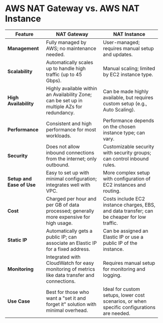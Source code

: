 # AWS NAT Gateway vs. AWS NAT Instance

| Feature                   | NAT Gateway                                    | NAT Instance                                     |
|---------------------------|------------------------------------------------|--------------------------------------------------|
| **Management**            | Fully managed by AWS; no maintenance needed.   | User-managed; requires manual setup and updates. |
| **Scalability**           | Automatically scales up to handle high traffic (up to 45 Gbps). | Manual scaling; limited by EC2 instance type.    |
| **High Availability**     | Highly available within an Availability Zone; can be set up in multiple AZs for redundancy. | Can be made highly available, but requires custom setup (e.g., Auto Scaling). |
| **Performance**           | Consistent and high performance for most workloads. | Performance depends on the chosen instance type; can vary. |
| **Security**              | Does not allow inbound connections from the internet; only outbound. | Customizable security with security groups; can control inbound rules. |
| **Setup and Ease of Use** | Easy to set up with minimal configuration; integrates well with VPC. | More complex setup with configuration of EC2 instances and routing. |
| **Cost**                  | Charged per hour and per GB of data processed; generally more expensive for high usage. | Costs include EC2 instance charges, EBS, and data transfer; can be cheaper for low traffic. |
| **Static IP**             | Automatically gets a public IP; can associate an Elastic IP for a fixed address. | Can be assigned an Elastic IP or use a public IP of the instance. |
| **Monitoring**            | Integrated with CloudWatch for easy monitoring of metrics like data transfer and connections. | Requires manual setup for monitoring and logging. |
| **Use Case**              | Best for those who want a "set it and forget it" solution with minimal overhead. | Ideal for custom setups, lower cost scenarios, or when specific configurations are needed. |
